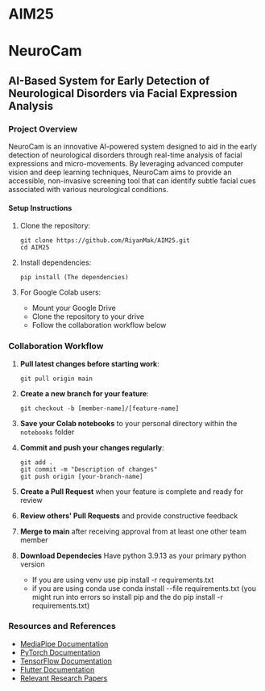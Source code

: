 # AIM25
# NeuroCam

## AI-Based System for Early Detection of Neurological Disorders via Facial Expression Analysis

### Project Overview
NeuroCam is an innovative AI-powered system designed to aid in the early detection of neurological disorders through real-time analysis of facial expressions and micro-movements. By leveraging advanced computer vision and deep learning techniques, NeuroCam aims to provide an accessible, non-invasive screening tool that can identify subtle facial cues associated with various neurological conditions.


#### Setup Instructions
1. Clone the repository:
   ```
   git clone https://github.com/RiyanMak/AIM25.git
   cd AIM25
   ```

2. Install dependencies:
   ```
   pip install (The dependencies)
   ```

3. For Google Colab users:
   - Mount your Google Drive
   - Clone the repository to your drive
   - Follow the collaboration workflow below

### Collaboration Workflow

1. **Pull latest changes before starting work**:
   ```
   git pull origin main
   ```

2. **Create a new branch for your feature**:
   ```
   git checkout -b [member-name]/[feature-name]
   ```

3. **Save your Colab notebooks** to your personal directory within the `notebooks` folder

4. **Commit and push your changes regularly**:
   ```
   git add .
   git commit -m "Description of changes"
   git push origin [your-branch-name]
   ```

5. **Create a Pull Request** when your feature is complete and ready for review

6. **Review others' Pull Requests** and provide constructive feedback

7. **Merge to main** after receiving approval from at least one other team member

8. **Download Dependecies** Have python 3.9.13 as your primary python version
   - If you are using venv use pip install -r requirements.txt
   - if you are using conda use conda install --file requirements.txt (you might run into errors so install pip and the do pip install -r requirements.txt)


### Resources and References
- [MediaPipe Documentation](https://google.github.io/mediapipe/)
- [PyTorch Documentation](https://pytorch.org/docs/stable/index.html)
- [TensorFlow Documentation](https://www.tensorflow.org/api_docs)
- [Flutter Documentation](https://flutter.dev/docs)
- [Relevant Research Papers](./docs/literature/README.md)


